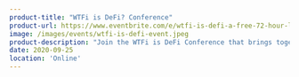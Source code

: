 ```yaml
---
product-title: "WTFi is DeFi? Conference"
product-url: https://www.eventbrite.com/e/wtfi-is-defi-a-free-72-hour-live-global-blockchain-conference-registration-116865534961
image: /images/events/wtfi-is-defi-event.jpeg
product-description: "Join the WTFi is DeFi Conference that brings together industry leaders, universities, and enterprises innovating to solve real problems, now"  
date: 2020-09-25
location: 'Online'
---
```

